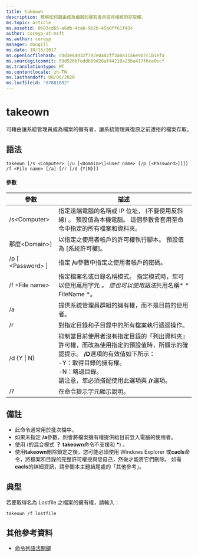 ```yaml
---
title: takeown
description: 瞭解如何藉由成為檔案的擁有者來取得檔案的存取權。
ms.topic: article
ms.assetid: 0683cd65-a6db-4cab-962b-45a0ff61f43c
author: coreyp-at-msft
ms.author: coreyp
manager: dongill
ms.date: 10/16/2017
ms.openlocfilehash: c0d3e64032f792e0ad2ff3a0a1156e9b7c1b1efa
ms.sourcegitcommit: 53d526bfeddb89d28af44210a23ba417f6ce0ecf
ms.translationtype: MT
ms.contentlocale: zh-TW
ms.lasthandoff: 08/06/2020
ms.locfileid: "87881892"
---
```

# <a name="takeown"></a>takeown

可藉由讓系統管理員成為檔案的擁有者，讓系統管理員復原之前遭拒的檔案存取。



## <a name="syntax"></a>語法

```
takeown [/s <Computer> [/u [<Domain>\]<User name> [/p [<Password>]]]] /f <File name> [/a] [/r [/d {Y|N}]]
```

#### <a name="parameters"></a>參數

|參數|描述|
|---------|-----------|
|/s\<Computer>|指定遠端電腦的名稱或 IP 位址， (不要使用反斜線) 。 預設值為本機電腦。 這個參數會套用至命令中指定的所有檔案和資料夾。|
|那麼\<Domain>\]<User name>|以指定之使用者帳戶的許可權執行腳本。 預設值為 [系統許可權]。|
|/p [ \<Password> ]|指定 **/u**參數中指定之使用者帳戶的密碼。|
|/f \<File name>|指定檔案名或目錄名稱模式。 指定模式時，您可以使用萬用字元 *。 您也可以使用語法*共用名稱* \* FileName *。|
|/a|提供系統管理員群組的擁有權，而不是目前的使用者。|
|/r|對指定目錄和子目錄中的所有檔案執行遞迴操作。|
|/d {Y \| N}|抑制當目前使用者沒有指定目錄的「列出資料夾」許可權，而改為使用指定的預設值時，所顯示的確認提示。 **/D**選項的有效值如下所示：</br>-Y：取得目錄的擁有權。</br>-N：略過目錄。</br>請注意，您必須搭配使用此選項與 **/r**選項。|
|/?|在命令提示字元顯示說明。|

## <a name="remarks"></a>備註

-   此命令通常用於批次檔中。
-   如果未指定 **/a**參數，則會將檔案擁有權提供給目前登入電腦的使用者。
-   使用 (的混合模式 **？** **takeown**命令不支援和 **&#42;**) 。
-   使用**takeown**刪除鎖定之後，您可能必須使用 Windows Explorer 或**cacls**命令，將檔案和目錄的完整許可權授與您自己，然後才能將它們刪除。 如需**cacls**的詳細資訊，請參閱本主題結尾處的「其他參考」。

## <a name="examples"></a><a name="BKMK_examples"></a>典型

若要取得名為 Lostfile 之檔案的擁有權，請輸入：
```
takeown /f lostfile
```

## <a name="additional-references"></a>其他參考資料

- [命令列語法關鍵](command-line-syntax-key.md)